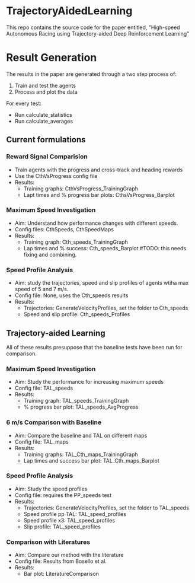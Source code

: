 # TrajectoryAidedLearning

This repo contains the source code for the paper entitled, "High-speed Autonomous Racing using Trajectory-aided Deep Reinforcement Learning"


# Result Generation

The results in the paper are generated through a two step process of:
1. Train and test the agents
2. Process and plot the data

For every test:
- Run calculate_statistics
- Run calculate_averages

## Current formulations

### Reward Signal Comparision

- Train agents with the progress and cross-track and heading rewards 
- Use the CthVsProgress config file
- Results:
    - Training graphs: CthVsProgress_TrainingGraph
    - Lapt times and % progress bar plots: CthsVsProgress_Barplot


### Maximum Speed Investigation

- Aim: Understand how performance changes with different speeds.
- Config files: CthSpeeds, CthSpeedMaps 
- Results: 
    - Training graph: Cth_speeds_TrainingGraph
    - Lap times and % success: Cth_speeds_Barplot
        #TODO: this needs fixing and combining.

### Speed Profile Analysis

- Aim: study the trajectories, speed and slip profiles of agents wtiha max speed of 5 and 7 m/s.
- Config file: None, uses the Cth_speeds results
- Results:
    - Trajectories: GenerateVelocityProfiles, set the folder to Cth_speeds
    - Speed and slip profile: Cth_speeds_Profiles 


## Trajectory-aided Learning 

All of these results presuppose that the baseline tests have been run for comparison.

### Maximum Speed Investigation 

- Aim: Study the performance for increasing maximum speeds
- Config file: TAL_speeds
- Results:
    - Training graph: TAL_speeds_TrainingGraph
    - % progress bar plot: TAL_speeds_AvgProgress

### 6 m/s Comparison with Baseline 

- Aim: Compare the baseline and TAL on different maps
- Config file: TAL_maps
- Results:
    - Training graphs: TAL_Cth_maps_TrainingGraph
    - Lap times and success bar plot: TAL_Cth_maps_Barplot

### Speed Profile Analysis 

- Aim: Study the speed profiles
- Config file: requires the PP_speeds test
- Results:
    - Trajectories: GenerateVelocityProfiles, set the folder to TAL_speeds
    - Speed profile pp TAL: TAL_speed_profiles
    - Speed profile x3: TAL_speed_profiles 
    - Slip profile: TAL_speed_profiles

### Comparison with Literatures

- Aim: Compare our method with the literature
- Config file: Results from Bosello et al.
- Results:
    - Bar plot: LiteratureComparison


